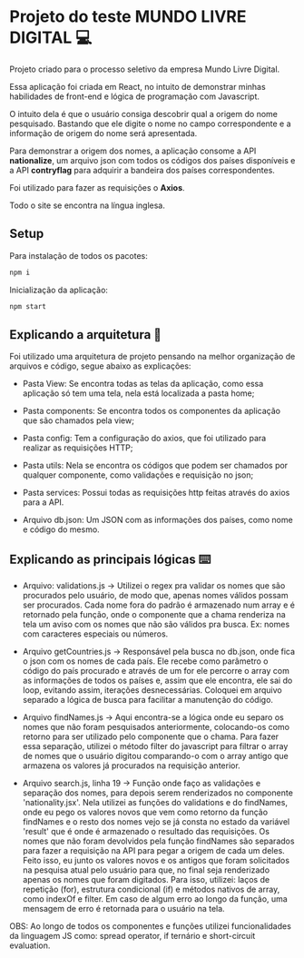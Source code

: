 # Projeto do teste MUNDO LIVRE DIGITAL :computer:

Projeto criado para o processo seletivo da empresa Mundo Livre Digital.

Essa aplicação foi criada em React, no intuito de demonstrar minhas habilidades de front-end e lógica de programação com Javascript.

O intuito dela é que o usuário consiga descobrir qual a origem do nome pesquisado. Bastando que ele digite o nome no campo correspondente e a informação de origem do nome será apresentada.

Para demonstrar a origem dos nomes, a aplicação consome a API **nationalize**, um arquivo json com todos os códigos dos países disponíveis e a API **contryflag** para adquirir a bandeira dos países correspondentes.

Foi utilizado para fazer as requisições o **Axios**.

Todo o site se encontra na língua inglesa.

## Setup

Para instalação de todos os pacotes:

```Javascript
npm i
```

Inicialização da aplicação:

```Javascript
npm start
```

## Explicando a arquitetura :file_folder:

Foi utilizado uma arquitetura de projeto pensando na melhor organização de arquivos e código, segue abaixo as explicações:

- Pasta View: Se encontra todas as telas da aplicação, como essa aplicação só tem uma tela, nela está localizada a pasta home;

- Pasta components: Se encontra todos os componentes da aplicação que são chamados pela view;

- Pasta config: Tem a configuração do axios, que foi utilizado para realizar as requisições HTTP;

- Pasta utils: Nela se encontra os códigos que podem ser chamados por qualquer componente, como validações e requisição no json;

- Pasta services: Possui todas as requisições http feitas através do axios para a API.

- Arquivo db.json: Um JSON com as informações dos países, como nome e código do mesmo.


## Explicando as principais lógicas :keyboard:

- Arquivo: validations.js -> Utilizei o regex pra validar os nomes que são procurados pelo usuário, de modo que, apenas nomes válidos possam ser procurados. Cada nome fora do padrão é armazenado num array e é retornado pela função, onde o componente que a chama renderiza na tela um aviso com os nomes que não são válidos pra busca. Ex: nomes com caracteres especiais ou números.

- Arquivo getCountries.js -> Responsável pela busca no db.json, onde fica o json com os nomes de cada país. Ele recebe como parâmetro o código do país procurado e através de um for ele percorre o array com as informações de todos os países e, assim que ele encontra, ele sai do loop, evitando assim, iterações desnecessárias. Coloquei em arquivo separado a lógica de busca para facilitar a manutenção do código.

- Arquivo findNames.js -> Aqui encontra-se a lógica onde eu separo os nomes que não foram pesquisados anteriormente, colocando-os como retorno para ser utilizado pelo componente que o chama. Para fazer essa separação, utilizei o método filter do javascript para filtrar o array de nomes que o usuário digitou comparando-o com o array antigo que armazena os valores já procurados na requisição anterior.

- Arquivo search.js, linha 19 -> Função onde faço as validações e separação dos nomes, para depois serem renderizados no componente 'nationality.jsx'. Nela utilizei as funções do validations e do findNames, onde eu pego os valores novos que vem como retorno da função findNames e o resto dos nomes vejo se já consta no estado da variável 'result' que é onde é armazenado o resultado das requisições. Os nomes que não foram devolvidos pela função findNames são separados para fazer a requisição na API para pegar a origem de cada um deles. Feito isso, eu junto os valores novos e os antigos que foram solicitados na pesquisa atual pelo usuário para que, no final seja renderizado apenas os nomes que foram digitados. Para isso, utilizei: laços de repetição (for), estrutura condicional (if) e métodos nativos de array, como indexOf e filter. Em caso de algum erro ao longo da função, uma mensagem de erro é retornada para o usuário na tela.

OBS: Ao longo de todos os componentes e funções utilizei funcionalidades da linguagem JS como: spread operator, if ternário e short-circuit evaluation.
